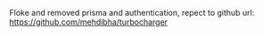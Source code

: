 Floke and removed prisma and authentication, repect to github url: https://github.com/mehdibha/turbocharger